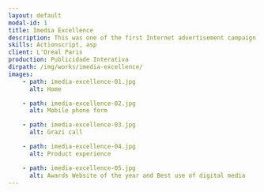 ```yaml
---
layout: default
modal-id: 1
title: Imedia Excellence
description: This was one of the first Internet advertisement campaign for the brand Imedia Excellence from L'Oreal Paris. In this Ad campaign, a supposed friend of Grazi Mazzafera - Brazilian Actress - speaks with the site visitor while she is interrupted by Grazi's call. Following the shot, the visitor had to input his cellphone number, and suddenly the visitor receives a call from Grazi. All the website's sequence in sync with the phone call. A successful campaign which generated more than 21.000 calls in its first day, 1.000 positive prints, and had more than 1 million access without any media investment. As result of this pioneer campaign, the agency got 2 awards: website of the year and best use of digital media.
skills: Actionscript, asp
client: L'Oreal Paris
production: Publicidade Interativa
dirpath: /img/works/imedia-excellence/
images:
    - path: imedia-excellence-01.jpg
      alt: Home

    - path: imedia-excellence-02.jpg
      alt: Mobile phone form

    - path: imedia-excellence-03.jpg
      alt: Grazi call

    - path: imedia-excellence-04.jpg
      alt: Product experience

    - path: imedia-excellence-05.jpg
      alt: Awards Website of the year and Best use of digital media
---
```

